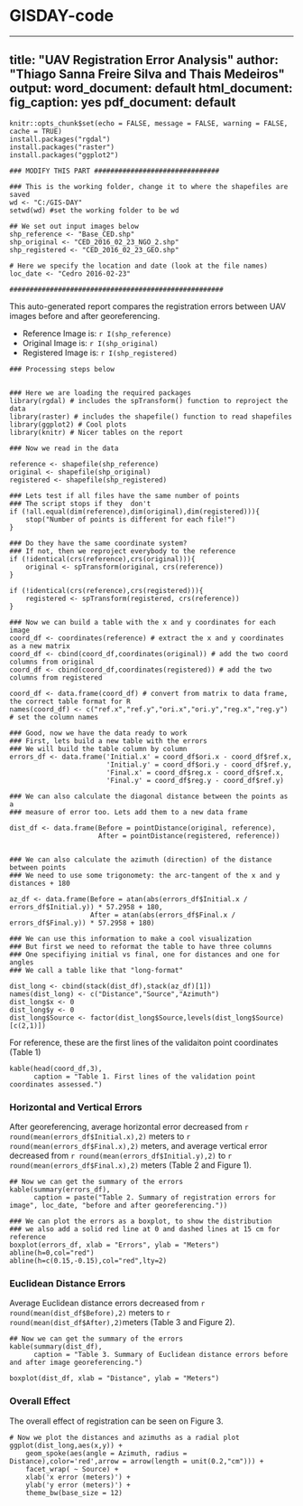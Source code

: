 # GISDAY-code

---
title: "UAV Registration Error Analysis"
author: "Thiago Sanna Freire Silva and Thais Medeiros"
output:
  word_document: default
  html_document:
    fig_caption: yes
  pdf_document: default
---

```{r setup, include=FALSE}
knitr::opts_chunk$set(echo = FALSE, message = FALSE, warning = FALSE, cache = TRUE)
install.packages("rgdal")
install.packages("raster")
install.packages("ggplot2")
```

```{r Input Data}
### MODIFY THIS PART ###############################

### This is the working folder, change it to where the shapefiles are saved
wd <- "C:/GIS-DAY"
setwd(wd) #set the working folder to be wd

## We set out input images below
shp_reference <- "Base_CED.shp"
shp_original <- "CED_2016_02_23_NGO_2.shp"
shp_registered <- "CED_2016_02_23_GEO.shp"

# Here we specify the location and date (look at the file names)
loc_date <- "Cedro 2016-02-23"

#####################################################
```

This auto-generated report compares the registration errors between UAV images before and after georeferencing.

- Reference Image is: `r I(shp_reference)`
- Original Image is: `r I(shp_original)`
- Registered Image is: `r I(shp_registered)`


```{r Processing}
### Processing steps below


### Here we are loading the required packages
library(rgdal) # includes the spTransform() function to reproject the data
library(raster) # includes the shapefile() function to read shapefiles
library(ggplot2) # Cool plots
library(knitr) # Nicer tables on the report

### Now we read in the data

reference <- shapefile(shp_reference)
original <- shapefile(shp_original)
registered <- shapefile(shp_registered)

### Lets test if all files have the same number of points
### The script stops if they  don't
if (!all.equal(dim(reference),dim(original),dim(registered))){
    stop("Number of points is different for each file!")
}

### Do they have the same coordinate system?
### If not, then we reproject everybody to the reference
if (!identical(crs(reference),crs(original))){
    original <- spTransform(original, crs(reference))
}

if (!identical(crs(reference),crs(registered))){
    registered <- spTransform(registered, crs(reference))
}

### Now we can build a table with the x and y coordinates for each image
coord_df <- coordinates(reference) # extract the x and y coordinates as a new matrix
coord_df <- cbind(coord_df,coordinates(original)) # add the two coord columns from original
coord_df <- cbind(coord_df,coordinates(registered)) # add the two columns from registered

coord_df <- data.frame(coord_df) # convert from matrix to data frame, the correct table format for R
names(coord_df) <- c("ref.x","ref.y","ori.x","ori.y","reg.x","reg.y") # set the column names

### Good, now we have the data ready to work
### First, lets build a new table with the errors
### We will build the table column by column
errors_df <- data.frame('Initial.x' = coord_df$ori.x - coord_df$ref.x,
                        'Initial.y' = coord_df$ori.y - coord_df$ref.y,
                        'Final.x' = coord_df$reg.x - coord_df$ref.x,
                        'Final.y' = coord_df$reg.y - coord_df$ref.y)

### We can also calculate the diagonal distance between the points as a
### measure of error too. Lets add them to a new data frame

dist_df <- data.frame(Before = pointDistance(original, reference),
                      After = pointDistance(registered, reference))


### We can also calculate the azimuth (direction) of the distance between points
### We need to use some trigonomety: the arc-tangent of the x and y distances + 180

az_df <- data.frame(Before = atan(abs(errors_df$Initial.x / errors_df$Initial.y)) * 57.2958 + 180,
                    After = atan(abs(errors_df$Final.x / errors_df$Final.y)) * 57.2958 + 180)

### We can use this information to make a cool visualization
### But first we need to reformat the table to have three columns
### One specifiying initial vs final, one for distances and one for angles
### We call a table like that "long-format"

dist_long <- cbind(stack(dist_df),stack(az_df)[1])
names(dist_long) <- c("Distance","Source","Azimuth")
dist_long$x <- 0
dist_long$y <- 0
dist_long$Source <- factor(dist_long$Source,levels(dist_long$Source)[c(2,1)])
```

For reference, these are the first lines of the validaiton point coordinates (Table 1)

```{r Head Points}
kable(head(coord_df,3),
      caption = "Table 1. First lines of the validation point coordinates assessed.") 
```

### Horizontal and Vertical Errors

After georeferencing, average horizontal error decreased from `r round(mean(errors_df$Initial.x),2)` meters to `r round(mean(errors_df$Final.x),2)` meters, and average vertical error decreased from `r round(mean(errors_df$Initial.y),2)` to `r round(mean(errors_df$Final.x),2)` meters (Table 2 and Figure 1).

```{r HV Error Summary}
## Now we can get the summary of the errors
kable(summary(errors_df),
      caption = paste("Table 2. Summary of registration errors for image", loc_date, "before and after georeferencing."))
```

```{r Error Boxplot, fig.cap="Figure 1. Boxplot of horizontal and vertical registration errors, before and after georeferencing. Dashed red lines indicate the [-15cm,+15cm] range."}
### We can plot the errors as a boxplot, to show the distribution
### we also add a solid red line at 0 and dashed lines at 15 cm for reference
boxplot(errors_df, xlab = "Errors", ylab = "Meters")
abline(h=0,col="red")
abline(h=c(0.15,-0.15),col="red",lty=2)
```

### Euclidean Distance Errors

Average Euclidean distance errors decreased from `r round(mean(dist_df$Before),2)` meters to `r round(mean(dist_df$After),2)`meters (Table 3 and Figure 2).

```{r Dist Error Summary}
## Now we can get the summary of the errors
kable(summary(dist_df),
      caption = "Table 3. Summary of Euclidean distance errors before and after image georeferencing.")
```

```{r Dist Boxplot, fig.cap = "Figure 2. Boxplot of Euclidean distances between validation points before and after georeferencing."}
boxplot(dist_df, xlab = "Distance", ylab = "Meters")
```

### Overall Effect

The overall effect of registration can be seen on Figure 3.

```{r Spoke Plot, , fig.cap = "Figure 3. Radial plot of Euclidean distances and azimuths between validation points, before and after georeferencing."}
# Now we plot the distances and azimuths as a radial plot
ggplot(dist_long,aes(x,y)) +
    geom_spoke(aes(angle = Azimuth, radius = Distance),color='red',arrow = arrow(length = unit(0.2,"cm"))) +
    facet_wrap( ~ Source) +
    xlab('x error (meters)') +
    ylab('y error (meters)') +
    theme_bw(base_size = 12)
```
